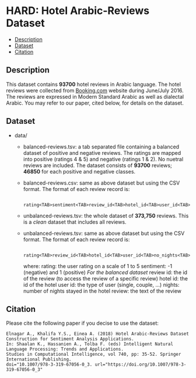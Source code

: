 # HARD: Hotel Arabic-Reviews Dataset
- [Description](#description)
- [Dataset](#dataset)
- [Citation](#citation)

## Description

This dataset contains **93700** hotel reviews in Arabic language. The hotel reviews were collected from [Booking.com](http://www.booking.com) website during June/July 2016. The reviews are expressed in Modern Standard Arabic as well as dialectal Arabic. You may refer to our paper, cited below, for details on the dataset.

## Dataset

- data/
                      
  - balanced-reviews.tsv: a tab separated file containing a balanced dataset of positive and negative reviews. The ratings are 
                     mapped into positive (ratings 4 & 5) and negative (ratings 1 & 2). No nuetral reviews are included. 
                     The dataset consists of **93700** reviews; **46850** for each positive and negative classes.
                     
   - balanced-reviews.csv: same as above dataset but using the CSV format. The format of each review record is:
                     
                     rating<TAB>sentiment<TAB>review_id<TAB>hotel_id<TAB>user_id<TAB>no_nights<TAB>review

  - unbalanced-reviews.tsv: the whole dataset of **373,750** reviews. This is a *clean* dataset that includes all reviews.
  
  - unbalanced-reviews.tsv: same as above dataset but using the CSV format.  The format of each review record is:
                     
                     rating<TAB>review_id<TAB>hotel_id<TAB>user_id<TAB>no_nights<TAB>review
                     
    where:
                     rating: the user rating on a scale of 1 to 5
                     sentiment: -1 (negative) and 1 (positive) *For the balanced dataset*
                     review id: the id of the review (to access the review of a specific review)
                     hotel id: the id of the hotel
                     user id: the type of user (single, couple, ...)
                     nights: number of nights stayed in the hotel
                     review: the text of the review
                      
## Citation

Please cite the following paper if you decise to use the dataset:

    Elnagar A., Khalifa Y.S., Einea A. (2018) Hotel Arabic-Reviews Dataset Construction for Sentiment Analysis Applications. 
    In: Shaalan K., Hassanien A., Tolba F. (eds) Intelligent Natural Language Processing: Trends and Applications. 
    Studies in Computational Intelligence, vol 740, pp: 35-52. Springer International Publishing. 
    doi="10.1007/978-3-319-67056-0_3. url="https://doi.org/10.1007/978-3-319-67056-0_3"
